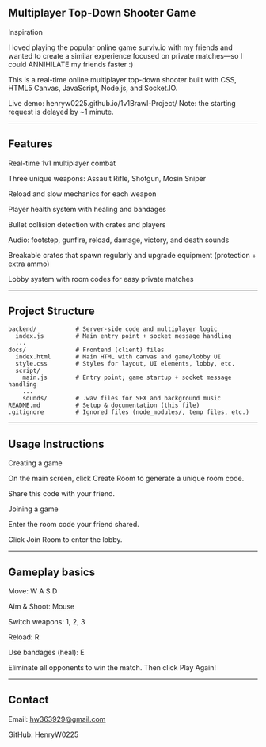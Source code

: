 ## Multiplayer Top-Down Shooter Game
Inspiration

I loved playing the popular online game surviv.io with my friends and wanted to create a similar experience focused on private matches—so I could ANNIHILATE my friends faster :)

This is a real-time online multiplayer top-down shooter built with CSS, HTML5 Canvas, JavaScript, Node.js, and Socket.IO.

Live demo: henryw0225.github.io/1v1Brawl-Project/
Note: the starting request is delayed by ~1 minute.

--------------------------------------------------------------------------------------------------------------------------------------------------------------------------------------------

## Features

Real-time 1v1 multiplayer combat

Three unique weapons: Assault Rifle, Shotgun, Mosin Sniper

Reload and slow mechanics for each weapon

Player health system with healing and bandages

Bullet collision detection with crates and players

Audio: footstep, gunfire, reload, damage, victory, and death sounds

Breakable crates that spawn regularly and upgrade equipment (protection + extra ammo)

Lobby system with room codes for easy private matches

--------------------------------------------------------------------------------------------------------------------------------------------------------------------------------------------

## Project Structure

```text
backend/           # Server-side code and multiplayer logic
  index.js         # Main entry point + socket message handling
  ...
docs/              # Frontend (client) files
  index.html       # Main HTML with canvas and game/lobby UI
  style.css        # Styles for layout, UI elements, lobby, etc.
  script/
    main.js        # Entry point; game startup + socket message handling
    ...
    sounds/        # .wav files for SFX and background music
README.md          # Setup & documentation (this file)
.gitignore         # Ignored files (node_modules/, temp files, etc.)
```   


--------------------------------------------------------------------------------------------------------------------------------------------------------------------------------------------

## Usage Instructions
Creating a game

On the main screen, click Create Room to generate a unique room code.

Share this code with your friend.

Joining a game

Enter the room code your friend shared.

Click Join Room to enter the lobby.

--------------------------------------------------------------------------------------------------------------------------------------------------------------------------------------------

## Gameplay basics

Move: W A S D

Aim & Shoot: Mouse

Switch weapons: 1, 2, 3

Reload: R

Use bandages (heal): E

Eliminate all opponents to win the match. Then click Play Again!

--------------------------------------------------------------------------------------------------------------------------------------------------------------------------------------------

## Contact

Email: hw363929@gmail.com

GitHub: HenryW0225